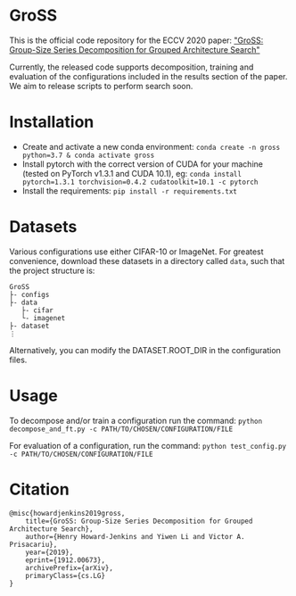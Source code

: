 # GroSS
This is the official code repository for the ECCV 2020 paper: ["GroSS: Group-Size Series Decomposition for Grouped Architecture Search"](https://gross.active.vision)

Currently, the released code supports decomposition, training and evaluation of the configurations included in the results section of the paper. We aim to release scripts to perform search soon.

# Installation
* Create and activate a new conda environment: `conda create -n gross python=3.7 & conda activate gross`
* Install pytorch with the correct version of CUDA for your machine (tested on PyTorch v1.3.1 and CUDA 10.1), eg: `conda install pytorch=1.3.1 torchvision=0.4.2 cudatoolkit=10.1 -c pytorch`
* Install the requirements: `pip install -r requirements.txt`

# Datasets
Various configurations use either CIFAR-10 or ImageNet.
For greatest convenience, download these datasets in a directory called `data`, such that the project structure is:
```
GroSS
├- configs
├- data
   ├- cifar
   └- imagenet
├- dataset
⋮
```
Alternatively, you can modify the DATASET.ROOT_DIR in the configuration files.

# Usage
To decompose and/or train a configuration run the command: `python decompose_and_ft.py -c PATH/TO/CHOSEN/CONFIGURATION/FILE`

For evaluation of a configuration, run the command: `python test_config.py -c PATH/TO/CHOSEN/CONFIGURATION/FILE`

# Citation
```
@misc{howardjenkins2019gross,
    title={GroSS: Group-Size Series Decomposition for Grouped Architecture Search},
    author={Henry Howard-Jenkins and Yiwen Li and Victor A. Prisacariu},
    year={2019},
    eprint={1912.00673},
    archivePrefix={arXiv},
    primaryClass={cs.LG}
}
```